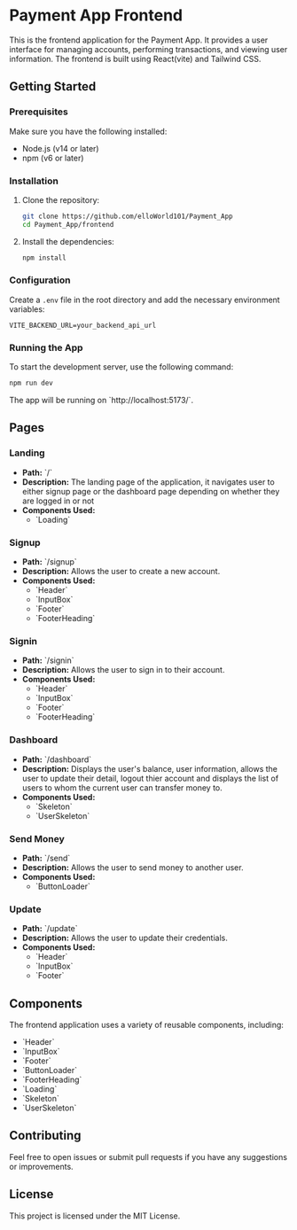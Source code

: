 # Payment App Frontend

This is the frontend application for the Payment App. It provides a user interface for managing accounts, performing transactions, and viewing user information. The frontend is built using React(vite) and Tailwind CSS.

## Getting Started

### Prerequisites

Make sure you have the following installed:

- Node.js (v14 or later)
- npm (v6 or later)

### Installation

1. Clone the repository:

   ```bash
   git clone https://github.com/elloWorld101/Payment_App
   cd Payment_App/frontend
   ```

2. Install the dependencies:

   ```bash
   npm install
   ```

### Configuration

Create a `.env` file in the root directory and add the necessary environment variables:

```plaintext
VITE_BACKEND_URL=your_backend_api_url
```

### Running the App

To start the development server, use the following command:

```bash
npm run dev
```

The app will be running on \`http://localhost:5173/`.

## Pages

### Landing

- **Path:** \`/\`
- **Description:** The landing page of the application, it navigates user to either signup page or the dashboard page depending on whether they are logged in or not
- **Components Used:**
  - \`Loading\`

### Signup

- **Path:** \`/signup\`
- **Description:** Allows the user to create a new account.
- **Components Used:**
  - \`Header\`
  - \`InputBox\`
  - \`Footer\`
  - \`FooterHeading\`

### Signin

- **Path:** \`/signin\`
- **Description:** Allows the user to sign in to their account.
- **Components Used:**
  - \`Header\`
  - \`InputBox\`
  - \`Footer\`
  - \`FooterHeading\`

### Dashboard

- **Path:** \`/dashboard\`
- **Description:** Displays the user's balance, user information, allows the user to update their detail, logout thier account and displays the list of users to whom the current user can transfer money to.
- **Components Used:**
  - \`Skeleton\`
  - \`UserSkeleton\`

### Send Money

- **Path:** \`/send\`
- **Description:** Allows the user to send money to another user.
- **Components Used:**
  - \`ButtonLoader\`

### Update

- **Path:** \`/update\`
- **Description:** Allows the user to update their credentials.
- **Components Used:**
  - \`Header\`
  - \`InputBox\`
  - \`Footer\`

## Components

The frontend application uses a variety of reusable components, including:

- \`Header\`
- \`InputBox\`
- \`Footer\`
- \`ButtonLoader\`
- \`FooterHeading\`
- \`Loading\`
- \`Skeleton\`
- \`UserSkeleton\`
  
## Contributing

Feel free to open issues or submit pull requests if you have any suggestions or improvements.

## License

This project is licensed under the MIT License.
